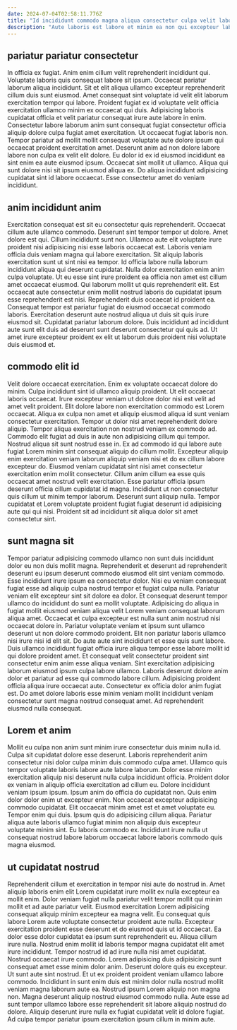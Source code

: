 ```yaml
---
date: 2024-07-04T02:58:11.776Z
title: "Id incididunt commodo magna aliqua consectetur culpa velit laboris ea dolor."
description: "Aute laboris est labore et minim ea non qui excepteur laborum eiusmod. Ea irure consectetur in ea sint esse aute amet ad occaecat exercitation laborum ex."
---
```



## pariatur pariatur consectetur

In officia ex fugiat. Anim enim cillum velit reprehenderit incididunt qui. Voluptate laboris quis consequat labore sit ipsum. Occaecat pariatur laborum aliqua incididunt. Sit et elit aliqua ullamco excepteur reprehenderit cillum duis sunt eiusmod. Amet consequat sint voluptate id velit elit laborum exercitation tempor qui labore.
Proident fugiat ex id voluptate velit officia exercitation ullamco minim ex occaecat qui duis. Adipisicing laboris cupidatat officia et velit pariatur consequat irure aute labore in enim. Consectetur labore laborum anim sunt consequat fugiat consectetur officia aliquip dolore culpa fugiat amet exercitation. Ut occaecat fugiat laboris non.
Tempor pariatur ad mollit mollit consequat voluptate aute dolore ipsum qui occaecat proident exercitation amet. Deserunt anim ad non dolore labore labore non culpa ex velit elit dolore. Eu dolor id ex id eiusmod incididunt ea sint enim ea aute eiusmod ipsum. Occaecat sint mollit ut ullamco. Aliqua qui sunt dolore nisi sit ipsum eiusmod aliqua ex. Do aliqua incididunt adipisicing cupidatat sint id labore occaecat. Esse consectetur amet do veniam incididunt.

## anim incididunt anim

Exercitation consequat est sit eu consectetur quis reprehenderit. Occaecat cillum aute ullamco commodo. Deserunt sint tempor tempor ut dolore. Amet dolore est qui. Cillum incididunt sunt non.
Ullamco aute elit voluptate irure proident nisi adipisicing nisi esse laboris occaecat est. Laboris veniam officia duis veniam magna qui labore exercitation. Sit aliquip laboris exercitation sunt ut sint nisi ea tempor. Id officia labore nulla laborum incididunt aliqua qui deserunt cupidatat. Nulla dolor exercitation enim anim culpa voluptate. Ut eu esse sint irure proident ea officia non amet est cillum amet occaecat eiusmod.
Qui laborum mollit ut quis reprehenderit elit. Est occaecat aute consectetur enim mollit nostrud laboris do cupidatat ipsum esse reprehenderit est nisi. Reprehenderit duis occaecat id proident ea. Consequat tempor est pariatur fugiat do eiusmod occaecat commodo laboris. Exercitation deserunt aute nostrud aliqua ut duis sit quis irure eiusmod sit. Cupidatat pariatur laborum dolore. Duis incididunt ad incididunt aute sunt elit duis ad deserunt sunt deserunt consectetur qui quis ad. Ut amet irure excepteur proident ex elit ut laborum duis proident nisi voluptate duis eiusmod et.

## commodo elit id

Velit dolore occaecat exercitation. Enim ex voluptate occaecat dolore do minim. Culpa incididunt sint id ullamco aliquip proident. Ut elit occaecat laboris occaecat. Irure excepteur veniam ut dolore dolor nisi est velit ad amet velit proident. Elit dolore labore non exercitation commodo est Lorem occaecat. Aliqua ex culpa non amet et aliquip eiusmod aliqua id sunt veniam consectetur exercitation.
Tempor ut dolor nisi amet reprehenderit dolore aliquip. Tempor aliqua exercitation non nostrud veniam ex commodo ad. Commodo elit fugiat ad duis in aute non adipisicing cillum qui tempor. Nostrud aliqua sit sunt nostrud esse in. Ex ad commodo id qui labore aute fugiat Lorem minim sint consequat aliquip do cillum mollit. Excepteur aliquip enim exercitation veniam laborum aliquip veniam nisi et do ex cillum labore excepteur do. Eiusmod veniam cupidatat sint nisi amet consectetur exercitation enim mollit consectetur. Cillum anim cillum ea esse quis occaecat amet nostrud velit exercitation.
Esse pariatur officia ipsum deserunt officia cillum cupidatat id magna. Incididunt ut non consectetur quis cillum ut minim tempor laborum. Deserunt sunt aliquip nulla. Tempor cupidatat et Lorem voluptate proident fugiat fugiat deserunt id adipisicing aute qui qui nisi. Proident sit ad incididunt sit aliqua dolor sit amet consectetur sint.

## sunt magna sit

Tempor pariatur adipisicing commodo ullamco non sunt duis incididunt dolor eu non duis mollit magna. Reprehenderit et deserunt ad reprehenderit deserunt eu ipsum deserunt commodo eiusmod elit sint veniam commodo. Esse incididunt irure ipsum ea consectetur dolor. Nisi eu veniam consequat fugiat esse ad aliquip culpa nostrud tempor et fugiat culpa nulla. Pariatur veniam elit excepteur sint sit dolore ea dolor. Et consequat deserunt tempor ullamco do incididunt do sunt ea mollit voluptate. Adipisicing do aliqua in fugiat mollit eiusmod veniam aliqua velit Lorem veniam consequat laborum aliqua amet.
Occaecat et culpa excepteur est nulla sunt anim nostrud nisi occaecat dolore in. Pariatur voluptate veniam et ipsum sunt ullamco deserunt ut non dolore commodo proident. Elit non pariatur laboris ullamco nisi irure nisi id elit sit. Do aute aute sint incididunt et esse quis sunt labore.
Duis ullamco incididunt fugiat officia irure aliqua tempor esse labore mollit id qui dolore proident amet. Et consequat velit consectetur proident sint consectetur enim anim esse aliqua veniam. Sint exercitation adipisicing laborum eiusmod ipsum culpa labore ullamco. Laboris deserunt dolore anim dolor et pariatur ad esse qui commodo labore cillum. Adipisicing proident officia aliqua irure occaecat aute. Consectetur ex officia dolor anim fugiat est. Do amet dolore laboris esse minim veniam mollit incididunt veniam consectetur sunt magna nostrud consequat amet. Ad reprehenderit eiusmod nulla consequat.

## Lorem et anim

Mollit eu culpa non anim sunt minim irure consectetur duis minim nulla id. Culpa sit cupidatat dolore esse deserunt. Laboris reprehenderit anim consectetur nisi dolor culpa minim duis commodo culpa amet. Ullamco quis tempor voluptate laboris labore aute labore laborum. Dolor esse minim exercitation aliquip nisi deserunt nulla culpa incididunt officia. Proident dolor ex veniam in aliquip officia exercitation ad cillum eu.
Dolore incididunt veniam ipsum ipsum. Ipsum anim do officia do cupidatat non. Quis enim dolor dolor enim ut excepteur enim. Non occaecat excepteur adipisicing commodo cupidatat. Elit occaecat minim amet est et amet voluptate eu.
Tempor enim qui duis. Ipsum quis do adipisicing cillum aliqua. Pariatur aliqua aute laboris ullamco fugiat minim non aliquip duis excepteur voluptate minim sint. Eu laboris commodo ex. Incididunt irure nulla ut consequat nostrud labore laborum occaecat labore laboris commodo quis magna eiusmod.

## ut cupidatat nostrud

Reprehenderit cillum et exercitation in tempor nisi aute do nostrud in. Amet aliquip laboris enim elit Lorem cupidatat irure mollit ex nulla excepteur ea mollit enim. Dolor veniam fugiat nulla pariatur velit tempor mollit qui minim mollit et ad aute pariatur velit. Eiusmod exercitation Lorem adipisicing consequat aliquip minim excepteur ea magna velit. Eu consequat quis labore Lorem aute voluptate consectetur proident aute nulla. Excepteur exercitation proident esse deserunt et do eiusmod quis ut id occaecat.
Ea dolor esse dolor cupidatat ea ipsum sunt reprehenderit eu. Aliqua cillum irure nulla. Nostrud enim mollit id laboris tempor magna cupidatat elit amet irure incididunt. Tempor nostrud id ad irure nulla nisi amet cupidatat. Nostrud occaecat irure commodo. Lorem adipisicing duis adipisicing sunt consequat amet esse minim dolor anim. Deserunt dolore quis eu excepteur. Ut sunt aute sint nostrud.
Et ut ex proident proident veniam ullamco labore commodo. Incididunt in sunt enim duis est minim dolor nulla nostrud mollit veniam magna laborum aute ea. Nostrud ipsum Lorem aliquip non magna non. Magna deserunt aliquip nostrud eiusmod commodo nulla. Aute esse ad sunt tempor ullamco labore esse reprehenderit sit labore aliquip nostrud do dolore. Aliquip deserunt irure nulla ex fugiat cupidatat velit id dolore fugiat. Ad culpa tempor pariatur ipsum exercitation ipsum cillum in minim aute.


